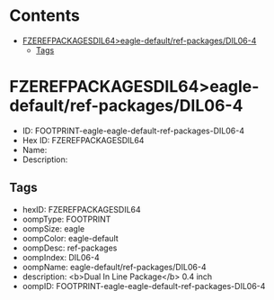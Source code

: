 



Contents
========

* [FZEREFPACKAGESDIL64>eagle-default/ref-packages/DIL06-4](#fzerefpackagesdil64eagle-defaultref-packagesdil06-4)
	* [Tags](#tags)

# FZEREFPACKAGESDIL64>eagle-default/ref-packages/DIL06-4

- ID: FOOTPRINT-eagle-eagle-default-ref-packages-DIL06-4
- Hex ID: FZEREFPACKAGESDIL64
- Name: 
- Description: 

## Tags

- hexID: FZEREFPACKAGESDIL64
- oompType: FOOTPRINT
- oompSize: eagle
- oompColor: eagle-default
- oompDesc: ref-packages
- oompIndex: DIL06-4
- oompName: eagle-default/ref-packages/DIL06-4
- description: &lt;b&gt;Dual In Line Package&lt;/b&gt; 0.4 inch
- oompID: FOOTPRINT-eagle-eagle-default-ref-packages-DIL06-4
